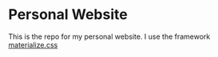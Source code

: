 # Personal Website
This is the repo for my personal website. I use the framework [materialize.css](http://materializecss.com/)
